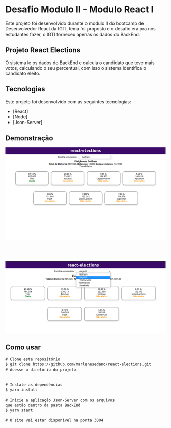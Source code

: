 # Desafio Modulo II - Modulo React I

Este projeto foi desenvolvido durante o modulo II do bootcamp de Desenvolvedor React da IGTI, tema foi proposto e o desafio era pra nós estudantes fazer, o IGTI forneceu apenas os dados do BackEnd.

## Projeto React Elections

O sistema le os dados do BackEnd e calcula o 
candidato que teve mais votos, calculando o seu percentual, com isso o sistema identifica o candidato eleito.

## Tecnologias

Este projeto foi desenvolvido com as seguintes tecnologias:

- [React]
- [Node]
- [Json-Server]

                                                     
## Demonstração
 
<img src="./assets/1.png">


<br></br>

<img src="./assets/2.png">

## Como usar

```
# Clone este repositório
$ git clone https://github.com/marlenesedano/react-elections.git
# Acesse o diretório do projeto


# Instale as dependências
$ yarn install

# Inicie a aplicação Json-Server com os arquivos
que estão dentro da pasta BackEnd
$ yarn start

# O site vai estar disponível na porta 3004
```

